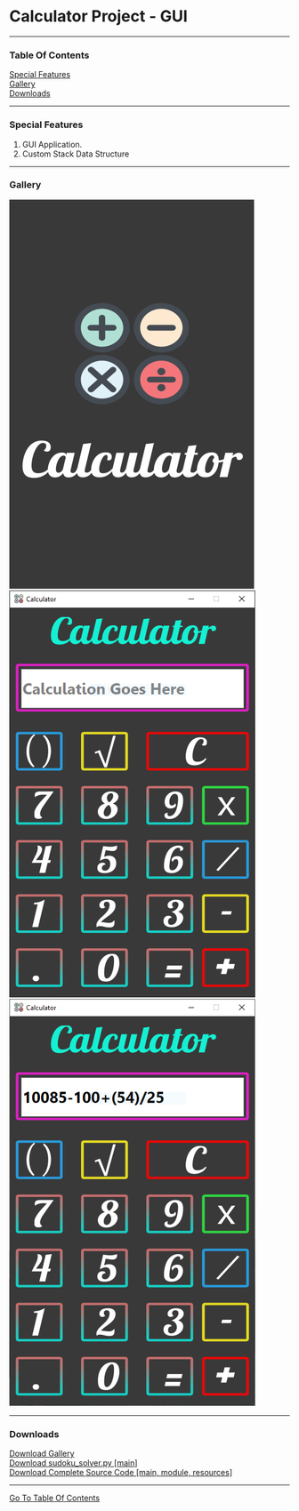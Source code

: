 <h1 id="top">Calculator Project - GUI</h1><hr>
<h3>Table Of Contents</h3>
<a href="#sf">Special Features</a><br>
<a href="#glry">Gallery</a><br>
<a href="#downloads">Downloads</a><br><hr>
<h3 id="sf">Special Features</h3>
<ol>
    <li>GUI Application.</li>
		<li>Custom Stack Data Structure</li>
</ol><hr>
<h3 id="glry">Gallery</h3>
<img src="https://github.com/its-me-sv/Calculator_x86_x64/blob/main/0.png">
<img src="1.PNG">
<img src="2.PNG">
<hr>
<h3 id="downloads">Downloads</h3>
<a href="Snips.rar">Download Gallery</a><br>
<a href="sudoku_solver.py">Download sudoku_solver.py [main]</a><br>
<a href="sudoku.rar">Download Complete Source Code [main, module, resources]</a><br>
<hr>
<a href="#top">Go To Table Of Contents</a>
